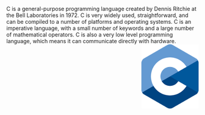 C is a general-purpose programming language created by Dennis Ritchie at the Bell Laboratories in 1972. C is very widely used, straightforward, and can be compiled to a number of platforms and operating systems. C is an imperative language, with a small number of keywords and a large number of mathematical operators. C is also a very low level programming language, which means it can communicate directly with hardware.
<img src="C_Logo.png" width="150" align="right">
